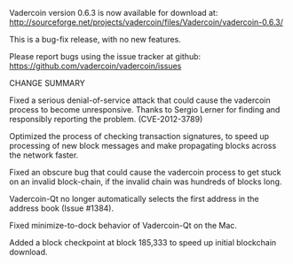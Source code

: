 Vadercoin version 0.6.3 is now available for download at:
  http://sourceforge.net/projects/vadercoin/files/Vadercoin/vadercoin-0.6.3/

This is a bug-fix release, with no new features.

Please report bugs using the issue tracker at github:
  https://github.com/vadercoin/vadercoin/issues

CHANGE SUMMARY

Fixed a serious denial-of-service attack that could cause the
vadercoin process to become unresponsive. Thanks to Sergio Lerner
for finding and responsibly reporting the problem. (CVE-2012-3789)

Optimized the process of checking transaction signatures, to
speed up processing of new block messages and make propagating
blocks across the network faster.

Fixed an obscure bug that could cause the vadercoin process to get
stuck on an invalid block-chain, if the invalid chain was
hundreds of blocks long.

Vadercoin-Qt no longer automatically selects the first address
in the address book (Issue #1384).

Fixed minimize-to-dock behavior of Vadercoin-Qt on the Mac.

Added a block checkpoint at block 185,333 to speed up initial
blockchain download.
